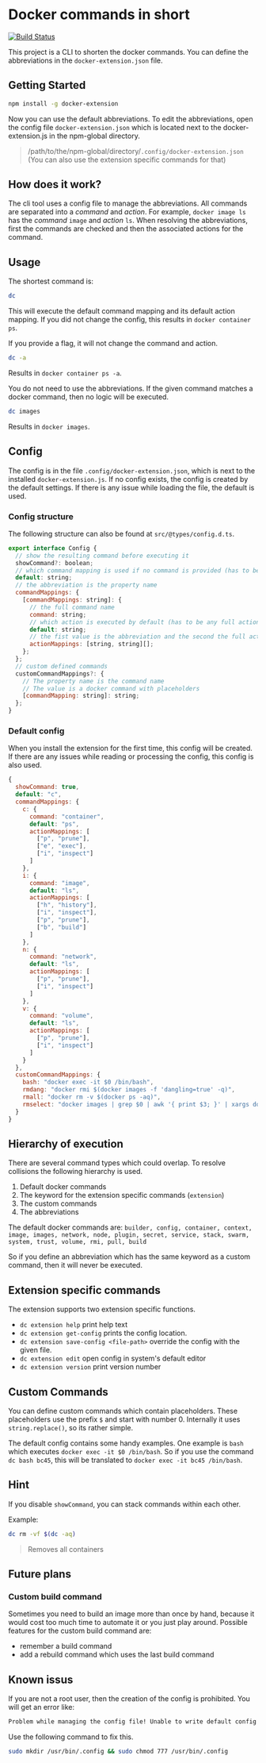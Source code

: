 # Docker commands in short

[![Build Status](https://travis-ci.org/NicoVogel/docker-extension.svg?branch=master)](https://travis-ci.org/NicoVogel/docker-extension)

This project is a CLI to shorten the docker commands. You can define the abbreviations in the `docker-extension.json` file.

## Getting Started

```bash
npm install -g docker-extension
```

Now you can use the default abbreviations. To edit the abbreviations, open the config file `docker-extension.json` which is located next to the docker-extension.js in the npm-global directory.

> /path/to/the/npm-global/directory/`.config/docker-extension.json` (You can also use the extension specific commands for that)

## How does it work?

The cli tool uses a config file to manage the abbreviations. All commands are separated into a *command* and *action*. For example, `docker image ls` has the *command* `image` and *action* `ls`. When resolving the abbreviations, first the commands are checked and then the associated actions for the command.

## Usage

The shortest command is:

```bash
dc
```

This will execute the default command mapping and its default action mapping. If you did not change the config, this results in `docker container ps`.

If you provide a flag, it will not change the command and action.

```bash
dc -a
```

Results in `docker container ps -a`.

You do not need to use the abbreviations. If the given command matches a docker command, then no logic will be executed.

```bash
dc images
```

Results in `docker images`.

## Config

The config is in the file `.config/docker-extension.json`, which is next to the installed `docker-extension.js`. If no config exists, the config is created by the default settings. If there is any issue while loading the file, the default is used.

### Config structure

The following structure can also be found at `src/@types/config.d.ts`.

```js
export interface Config {
  // show the resulting command before executing it
  showCommand?: boolean;
  // which command mapping is used if no command is provided (has to be the abbreviation)
  default: string;
  // the abbreviation is the property name
  commandMappings: {
    [commandMappings: string]: {
      // the full command name
      command: string;
      // which action is executed by default (has to be any full action)
      default: string;
      // the fist value is the abbreviation and the second the full action
      actionMappings: [string, string][];
    };
  };
  // custom defined commands
  customCommandMappings?: {
    // The property name is the command name
    // The value is a docker command with placeholders
    [commandMapping: string]: string;
  };
}
```

### Default config

When you install the extension for the first time, this config will be created. If there are any issues while reading or processing the config, this config is also used.

```js
{
  showCommand: true,
  default: "c",
  commandMappings: {
    c: {
      command: "container",
      default: "ps",
      actionMappings: [
        ["p", "prune"],
        ["e", "exec"],
        ["i", "inspect"]
      ]
    },
    i: {
      command: "image",
      default: "ls",
      actionMappings: [
        ["h", "history"],
        ["i", "inspect"],
        ["p", "prune"],
        ["b", "build"]
      ]
    },
    n: {
      command: "network",
      default: "ls",
      actionMappings: [
        ["p", "prune"],
        ["i", "inspect"]
      ]
    },
    v: {
      command: "volume",
      default: "ls",
      actionMappings: [
        ["p", "prune"],
        ["i", "inspect"]
      ]
    }
  },
  customCommandMappings: {
    bash: "docker exec -it $0 /bin/bash",
    rmdang: "docker rmi $(docker images -f 'dangling=true' -q)",
    rmall: "docker rm -v $(docker ps -aq)",
    rmselect: "docker images | grep $0 | awk '{ print $3; }' | xargs docker rmi"
  }
}
```
## Hierarchy of execution

There are several command types which could overlap. To resolve collisions the following hierarchy is used.

1. Default docker commands
2. The keyword for the extension specific commands (`extension`)
3. The custom commands
4. The abbreviations

The default docker commands are:
`builder, config, container, context, image, images, network, node, plugin, secret, service, stack, swarm, system, trust, volume, rmi, pull, build`

So if you define an abbreviation which has the same keyword as a custom command, then it will never be executed.

## Extension specific commands

The extension supports two extension specific functions.

- `dc extension help` print help text
- `dc extension get-config` prints the config location.
- `dc extension save-config <file-path>` override the config with the given file.
- `dc extension edit` open config in system's default editor
- `dc extension version` print version number

## Custom Commands

You can define custom commands which contain placeholders. These placeholders use the prefix `$` and start with number 0. Internally it uses `string.replace()`, so its rather simple. 

The default config contains some handy examples. One example is `bash` which executes `docker exec -it $0 /bin/bash`. So if you use the command `dc bash bc45`, this will be translated to `docker exec -it bc45 /bin/bash`.

## Hint

If you disable `showCommand`, you can stack commands within each other.

Example:

```bash
dc rm -vf $(dc -aq)
```

> Removes all containers

## Future plans

### Custom build command

Sometimes you need to build an image more than once by hand, because it would cost too much time to automate it or you just play around. Possible features for the custom build command are:

- remember a build command
- add a rebuild command which uses the last build command 


## Known issus

If you are not a root user, then the creation of the config is prohibited.
You will get an error like:

```bash
Problem while managing the config file! Unable to write default config to location /usr/bin/.config/docker-extension.json. Error message: EACCES: permission denied, mkdir '/usr/bin/.config'
```

Use the following command to fix this.

```bash
sudo mkdir /usr/bin/.config && sudo chmod 777 /usr/bin/.config
```
